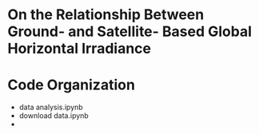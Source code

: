 # On the Relationship Between Ground- and Satellite- Based Global Horizontal Irradiance

# Code Organization

- data analysis.ipynb
- download data.ipynb 
- 
